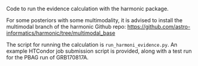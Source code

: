 Code to run the evidence calculation with the harmonic package. 

For some posteriors with some multimodality, it is advised to install the multimodal branch of the harmonic Github repo: https://github.com/astro-informatics/harmonic/tree/multimodal_base

The script for running the calculation is `run_harmoni_evidence.py`. An example HTCondor job submission script is provided, along with a test run for the PBAG run of GRB170817A. 